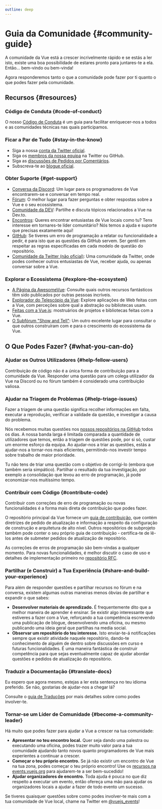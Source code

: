 ```yaml
---
outline: deep
---
```


# Guia da Comunidade {#community-guide}

A comunidade da Vue está a crescer incrivelmente rápido e se estás a ler isto, existe uma boa possibilidade de estares pronto para juntares-te a ela. Então... bem-vindo ou bem-vinda!

Agora responderemos tanto o que a comunidade pode fazer por ti quanto o que podes fazer pela comunidade.

## Recursos {#resources}

### Código de Conduta {#code-of-conduct}

O nosso [Código de Conduta](/about/coc) é um guia para facilitar enriquecer-nos a todos e as comunidades técnicas nas quais participamos.

### Ficar a Par de Tudo {#stay-in-the-know}

- Siga a nossa [conta da Twitter oficial](https://twitter.com/vuejs).
- Siga os [membros da nossa equipa](./team) na Twitter ou GitHub.
- Siga as [discussões de Pedidos por Comentários](https://github.com/vuejs/rfcs).
- Subscreva-te ao [blogue oficial](https://blog.vuejs.org/).

### Obter Suporte {#get-support}

- [Conversa da Discord](https://chat.vuejs.org/): Um lugar para os programadores de Vue encontrarem-se e conversar em tempo real.
- [Fórum](https://forum.vuejs.org/): O melhor lugar para fazer perguntas e obter respostas sobre a Vue e o seu ecossistema.
- [Comunidade da DEV](https://dev.to/t/vue): Partilhe e discuta tópicos relacionados a Vue na Dev.to.
- [Encontros](https://events.vuejs.org/meetups): Queres encontrar entusiastas de Vue locais como tu? Tens interesse em tornares-te líder comunitário? Nós temos a ajuda e suporte que precisas exatamente aqui!
- [GitHub](https://github.com/vuejs): Se tiveres um erro de programação a relatar ou funcionalidade a pedir, é para isto que as questões da GitHub servem. Ser gentil em respeitar as regras especificadas em cada modelo de questão do repositório.
- [Comunidade da Twitter (não oficial)](https://twitter.com/i/communities/1516368750634840064): Uma comunidade da Twitter, onde podes conhecer outros entusiastas de Vue, receber ajuda, ou apenas conversar sobre a Vue.

### Explorar o Ecossistema {#explore-the-ecosystem}

- [A Página da AwesomeVue](https://github.com/vuejs/awesome-vue): Consulte quais outros recursos fantásticos têm sido publicados por outras pessoas incríveis.
- [Explorador do Telescópio da Vue](https://vuetelescope.com/explore): Explore aplicações de Web feitas com a Vue, com perceções sobre qual a abstração ou bibliotecas usam.
- [Feitas com a Vue.js](https://madewithvuejs.com/): mostruários de projetos e bibliotecas feitas com a Vue.
- [O Subfórum "Show and Tell"](https://forum.vuejs.org/c/show-and-tell): Um outro excelente lugar para consultar o que outros construíram com e para o crescimento do ecossistema da Vue.

## O Que Podes Fazer? {#what-you-can-do}

### Ajudar os Outros Utilizadores {#help-fellow-users}

Contribuição de código não é a única forma de contribuição para a comunidade da Vue. Responder uma questão para um colega utilizador da Vue na Discord ou no fórum também é considerado uma contribuição valiosa.

### Ajudar na Triagem de Problemas {#help-triage-issues}

Fazer a triagem de uma questão significa recolher informações em falta, executar a reprodução, verificar a validade da questão, e investigar a causa do problema.

Nós recebemos muitas questões nos [nossos repositórios na GitHub](https://github.com/vuejs) todos os dias. A nossa banda larga é limitada comparada a quantidade de utilizadores que temos, então a triagem de questões pode, por si só, custar um enorme esforço da equipa. Ao ajudar-nos a triar as questões, estás a ajudar-nos a tornar-nos mais eficientes, permitindo-nos investir tempo sobre trabalho de maior prioridade.

Tu não tens de triar uma questão com o objetivo de corrigi-lo (embora que também seria simpático). Partilhar o resultado da tua investigação, por exemplo a consolidação que levou ao erro de programação, já pode economizar-nos muitíssimo tempo.

### Contribuir com Código {#contribute-code}

Contribuir com correções de erro de programação ou novas funcionalidades é a forma mais direta de contribuição que podes fazer.

O repositório principal da Vue fornece um [guia de contribuição](https://github.com/vuejs/core/blob/main/.github/contributing.md), que contém diretrizes de pedido de atualização e informação a respeito da configuração de construção e arquitetura de alto nível. Outros repositórios de subprojeto também pode conter o seu próprio guia de contribuição - certifica-te de lê-los antes de submeter pedidos de atualização de repositório.

As correções de erros de programação são bem-vindas a qualquer momento. Para novas funcionalidades, é melhor discutir o caso de uso e detalhes de implementação primeiro no [repositório RFC](https://github.com/vuejs/rfcs/discussions).

### Partilhar (e Construir) a Tua Experiência {#share-and-build-your-experience}

Para além de responder questões e partilhar recursos no fórum e na conversa, existem algumas outras maneiras menos óbvias de partilhar e expandir o que sabes:

- **Desenvolver materiais de aprendizado.** É frequentemente dito que a melhor maneira de aprender é ensinar. Se existir algo interessante que estiveres a fazer com a Vue, reforçando a tua competência escrevendo uma publicação de blogue, desenvolvendo uma oficina, ou mesmo publicando uma ideia geral que partilhas na media social.
- **Observar um repositório do teu interesse.** Isto enviar-te-á notificações sempre que existir atividade naquele repositório, dando-te conhecimento de alguém de dentro sobre discussões em curso e futuras funcionalidades. É uma maneira fantástica de construir competência para que sejas eventualmente capaz de ajudar abordar questões e pedidos de atualização do repositório.

### Traduzir a Documentação {#translate-docs}

Eu espero que agora mesmo, estejas a ler esta sentença no teu idioma preferido. Se não, gostarias de ajudar-nos a chegar lá?

Consulte o [guia de Traduções](/translations/) por mais detalhes sobre como podes involver-te.

### Tornar-se um Líder de Comunidade {#become-a-community-leader}

Há muito que podes fazer para ajudar a Vue a crescer na tua comunidade:

- **Apresentar no teu encontro local.** Quer seja dando uma palestra ou executando uma oficina, podes trazer muito valor para a tua comunidade ajudando tanto novos quanto programadores de Vue mais experientes a continuar a crescer.
- **Começar o teu próprio encontro.** Se já não existir um encontro de Vue na tua zona, podes começar o teu próprio encontro! Use os [recursos na events.vuejs.org](https://events.vuejs.org/resources/#getting-started) para ajudarem-te a ser bem-sucedido!
- **Ajudar organizadores de encontro.** Toda ajuda é pouca no que diz respeito a executar um evento, então ofereça uma mão para ajudar os organizadores locais a ajudar a fazer de todo evento um sucesso.

Se tiveres quaisquer questões sobre como podes involver-te mais com a tua comunidade de Vue local, chame na Twitter em [@vuejs_events](https://www.twitter.com/vuejs_events)!

